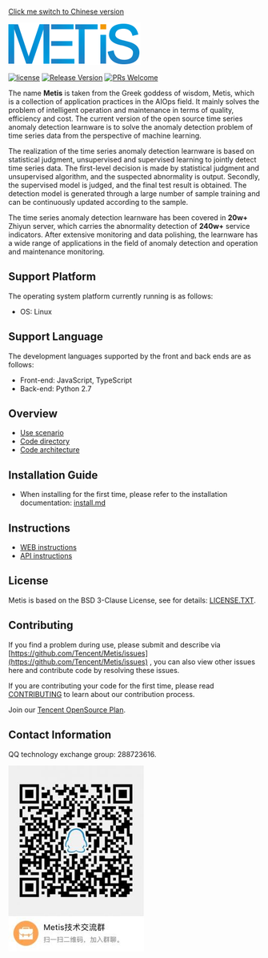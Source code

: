 [Click me switch to Chinese version](README.md)

![](docs/images/Metis_logo.png)

[![license](http://img.shields.io/badge/license-BSD3-blue.svg)](https://github.com/tencent/Metis/master/LICENSE.TXT)
[![Release Version](https://img.shields.io/badge/release-0.1.0-red.svg)](https://github.com/tencent/Metis/releases)
[![PRs Welcome](https://img.shields.io/badge/PRs-welcome-brightgreen.svg)](https://github.com/tencent/Metis/pulls)
 
The name **Metis** is taken from the Greek goddess of wisdom, Metis, which is a collection of application practices in the AIOps field. It mainly solves the problem of intelligent operation and maintenance in terms of quality, efficiency and cost. The current version of the open source time series anomaly detection learnware is to solve the anomaly detection problem of time series data from the perspective of machine learning.

The realization of the time series anomaly detection learnware is based on statistical judgment, unsupervised and supervised learning to jointly detect time series data. The first-level decision is made by statistical judgment and unsupervised algorithm, and the suspected abnormality is output. Secondly, the supervised model is judged, and the final test result is obtained. The detection model is generated through a large number of sample training and can be continuously updated according to the sample.

The time series anomaly detection learnware has been covered in **20w+** Zhiyun server, which carries the abnormality detection of **240w+** service indicators. After extensive monitoring and data polishing, the learnware has a wide range of applications in the field of anomaly detection and operation and maintenance monitoring.

## Support Platform

The operating system platform currently running is as follows:

- OS: Linux

## Support Language

The development languages supported by the front and back ends are as follows:

- Front-end: JavaScript, TypeScript
- Back-end: Python 2.7

## Overview

* [Use scenario](docs/usecase.md)
* [Code directory](docs/code_framework.md)
* [Code architecture](docs/architecture.md)

## Installation Guide

* When installing for the first time, please refer to the installation documentation: [install.md](docs/install.md)

## Instructions

* [WEB instructions](docs/web_userguide.md)
* [API instructions](docs/api_userguide.md)

## License

Metis is based on the BSD 3-Clause License, see for details: [LICENSE.TXT](LICENSE.TXT).

## Contributing

If you find a problem during use, please submit and describe via [https://github.com/Tencent/Metis/issues](https://github.com/Tencent/Metis/issues) , you can also view other issues here and contribute code by resolving these issues.

If you are contributing your code for the first time, please read [CONTRIBUTING](CONTRIBUTING.md) to learn about our contribution process.

Join our [Tencent OpenSource Plan](https://opensource.tencent.com/contribution).

## Contact Information

QQ technology exchange group: 288723616.

![qq_group](docs/images/qq_group.png)